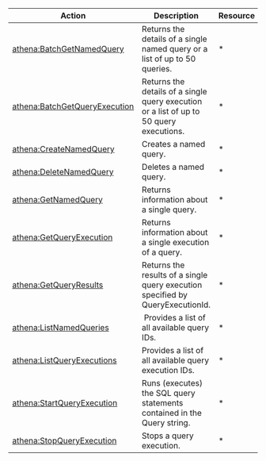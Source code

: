 | Action | Description | Resource | Condition |
| --- | --- | --- | --- |
| [athena:BatchGetNamedQuery](http://docs.aws.amazon.com/athena/latest/APIReference/API_BatchGetNamedQuery.html) | Returns the details of a single named query or a list of up to 50 queries. | * | - |
| [athena:BatchGetQueryExecution](http://docs.aws.amazon.com/athena/latest/APIReference/API_BatchGetQueryExecution.html) | Returns the details of a single query execution or a list of up to 50 query executions. | * | - |
| [athena:CreateNamedQuery](http://docs.aws.amazon.com/athena/latest/APIReference/API_CreateNamedQuery.html) | Creates a named query. | * | - |
| [athena:DeleteNamedQuery](http://docs.aws.amazon.com/athena/latest/APIReference/API_DeleteNamedQuery.html) | Deletes a named query. | * | - |
| [athena:GetNamedQuery](http://docs.aws.amazon.com/athena/latest/APIReference/API_GetNamedQuery.html) | Returns information about a single query. | * | - |
| [athena:GetQueryExecution](http://docs.aws.amazon.com/athena/latest/APIReference/API_GetQueryExecution.html) |Returns information about a single execution of a query.  | * | - |
| [athena:GetQueryResults](http://docs.aws.amazon.com/athena/latest/APIReference/API_GetQueryResults.html) | Returns the results of a single query execution specified by QueryExecutionId. | * | - |
| [athena:ListNamedQueries](http://docs.aws.amazon.com/athena/latest/APIReference/API_ListNamedQueries.html) | Provides a list of all available query IDs. | * | - |
| [athena:ListQueryExecutions](http://docs.aws.amazon.com/athena/latest/APIReference/API_ListQueryExecutions.html) | Provides a list of all available query execution IDs. | * | - |
| [athena:StartQueryExecution](http://docs.aws.amazon.com/athena/latest/APIReference/API_StartQueryExecution.html) | Runs (executes) the SQL query statements contained in the Query string. | * | - |
| [athena:StopQueryExecution](http://docs.aws.amazon.com/athena/latest/APIReference/API_StopQueryExecution.html) | Stops a query execution. | * | - |
